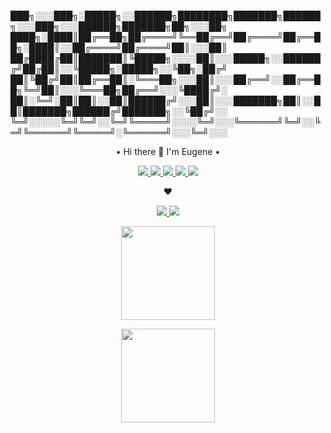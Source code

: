 
███╗░░░███╗░█████╗░░██████╗████████╗███████╗██████╗░░░███╗░░░██████╗███████╗██╗░░░██╗
████╗░████║██╔══██╗██╔════╝╚══██╔══╝██╔════╝██╔══██╗░████║░░██╔════╝██╔════╝██║░░░██║
██╔████╔██║███████║╚█████╗░░░░██║░░░█████╗░░██████╔╝██╔██║░░╚█████╗░█████╗░░╚██╗░██╔╝
██║╚██╔╝██║██╔══██║░╚═══██╗░░░██║░░░██╔══╝░░██╔══██╗╚═╝██║░░░╚═══██╗██╔══╝░░░╚████╔╝░
██║░╚═╝░██║██║░░██║██████╔╝░░░██║░░░███████╗██║░░██║███████╗██████╔╝███████╗░░╚██╔╝░░
╚═╝░░░░░╚═╝╚═╝░░╚═╝╚═════╝░░░░╚═╝░░░╚══════╝╚═╝░░╚═╝╚══════╝╚═════╝░╚══════╝░░░╚═╝░░░
<p align='center'>
•
      Hi there 👋 I'm Eugene
      •
</p>
<p align='center'>
       
<a href="https://www.linkedin.com/in/esuntsov/">
       <img src="https://img.shields.io/badge/LinkedIn-0077B5?style=for-the-badge&logo=linkedin&logoColor=white"/>
</a>

<a href="https://www.polywork.com/evgeniisuncov">
       <img src="https://img.shields.io/badge/polywork-543DE0?style=for-the-badge&logo=polywork&logoColor=white"/>
</a>

<a href="https://www.reddit.com/user/d-moroz">
       <img src="https://img.shields.io/badge/Reddit-FF4500?style=for-the-badge&logo=reddit&logoColor=white"/>
</a>

<a href="https://github.com/Master1SEV">
       <img src="https://img.shields.io/badge/GitHub-100000?style=for-the-badge&logo=github&logoColor=white"/>
</a>

<a href="https://www.kaggle.com/esuncov">
       <img src="https://img.shields.io/badge/Kaggle-20BEFF?style=for-the-badge&logo=Kaggle&logoColor=white"/>
</a>
</p>
<p align='center'> ♥
</p>

<p align='center'>
<a href="">
       <img src="https://img.shields.io/badge/Visual_Studio_Code-0078D4?style=for-the-badge&logo=visual%20studio%20code&logoColor=white"/>
</a>
<a href="">
       <img src="https://img.shields.io/badge/Arduino-00979D?style=for-the-badge&logo=Arduino&logoColor=white"/>
</a>
</p>

<p align='center'>
   <a href="https://github-readme-stats.vercel.app/api?username=Master1SEV&show_icons=true&count_private=true">
       <img height=150 src="https://github-readme-stats.vercel.app/api?username=Master1SEV&show_icons=true&count_private=true&theme=vue"/>
   </a>
</p>
<p align='center'>
   <a href="https://github.com/romankh3/github-readme-stats">
       <img height=150 src="https://github-readme-stats.vercel.app/api/top-langs/?username=Master1SEV&langs_count=6&layout=compact&hide=PHP"/>
   </a>
</p>

<!--
<p align='center'>
My portfolio
</p>
<p align='center'>
http://master1sev.portfolio.github.io/
</p>

<p align='center'>
•My pet-projects
</p>
<p align='center'>
Relax Me
 https://master1sev.github.io/
            </p>
      <p align='center'>
     About^
      </p>
 </body>
-->
